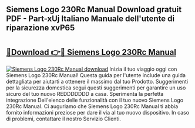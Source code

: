 ## Siemens Logo 230Rc Manual Download gratuit PDF - Part-xUj Italiano Manuale dell'utente di riparazione xvP65

# <h2><a href="http://dfasea1.blite.top/?on=Siemens+Logo+230Rc+Manual">🔗Download 👉🔴 Siemens Logo 230Rc Manual</a></h2>

[![Siemens Logo 230Rc Manual download](https://i.imgur.com/lujVjoI.png)](http://dfasea1.blite.top/?on=Siemens+Logo+230Rc+Manual)
Inizia il tuo viaggio oggi con Siemens Logo 230Rc Manual! Questa guida per l'utente include una guida dettagliata per aiutarti a ottenere il massimo dal tuo Prodotto. Suggerimenti per la sicurezza domestica segui questi suggerimenti per garantire un uso sicuro del tuo nuovo REDDDDDDD a casa. Sperimenta la perfetta integrazione Dell'elenco delle funzionalità con il tuo nuovo Siemens Logo 230Rc Manual. Ci auguriamo che Siemens Logo 230Rc Manual ti abbia fornito informazioni preziose per dare il via al tuo nuovo dispositivo. In caso di problemi, contattare il nostro Servizio Clienti.
